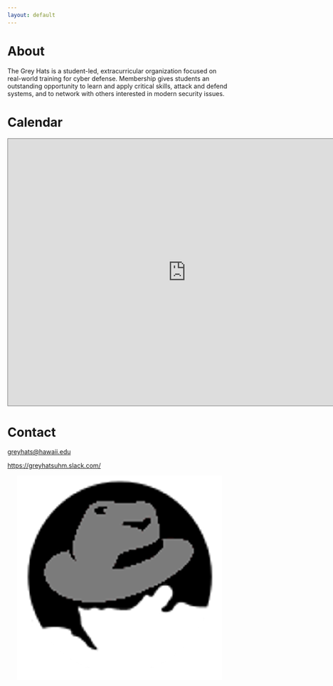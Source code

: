 ```yaml
---
layout: default
---
```


# [](#about)About

The Grey Hats is a student-led, extracurricular organization focused on real-world training for cyber defense. Membership gives students an outstanding opportunity to learn and apply critical skills, attack and defend systems, and to network with others interested in modern security issues.

# [](#calendar)Calendar

<iframe src="https://calendar.google.com/calendar/embed?title=Grey%20Hats&amp;height=600&amp;wkst=1&amp;bgcolor=%23cccccc&amp;src=greyhats%40hawaii.edu&amp;color=%2329527A&amp;ctz=Pacific%2FHonolulu" style="border:solid 1px #777" width="800" height="600" frameborder="0" scrolling="no"></iframe>

# [](#contact)Contact

greyhats@hawaii.edu

https://greyhatsuhm.slack.com/

<center>
	<img src="greyhats.png"></img>
</center>

